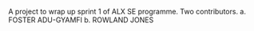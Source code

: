 A project to wrap up sprint 1 of ALX SE programme. Two contributors.
a. FOSTER ADU-GYAMFI
b. ROWLAND JONES
